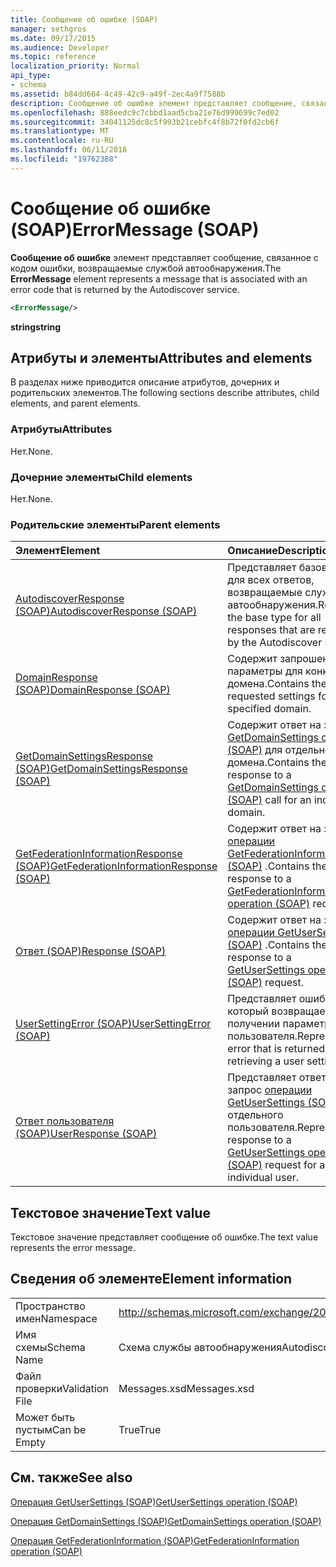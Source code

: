 ```yaml
---
title: Сообщение об ошибке (SOAP)
manager: sethgros
ms.date: 09/17/2015
ms.audience: Developer
ms.topic: reference
localization_priority: Normal
api_type:
- schema
ms.assetid: b84dd664-4c49-42c9-a49f-2ec4a9f7588b
description: Сообщение об ошибке элемент представляет сообщение, связанное с кодом ошибки, возвращаемые службой автообнаружения.
ms.openlocfilehash: 888eedc9c7cbbd1aad5cba21e76d999699c7ed02
ms.sourcegitcommit: 34041125dc8c5f993b21cebfc4f8b72f0fd2cb6f
ms.translationtype: MT
ms.contentlocale: ru-RU
ms.lasthandoff: 06/11/2018
ms.locfileid: "19762388"
---
```

# <a name="errormessage-soap"></a><span data-ttu-id="adce8-103">Сообщение об ошибке (SOAP)</span><span class="sxs-lookup"><span data-stu-id="adce8-103">ErrorMessage (SOAP)</span></span>

<span data-ttu-id="adce8-104">**Сообщение об ошибке** элемент представляет сообщение, связанное с кодом ошибки, возвращаемые службой автообнаружения.</span><span class="sxs-lookup"><span data-stu-id="adce8-104">The **ErrorMessage** element represents a message that is associated with an error code that is returned by the Autodiscover service.</span></span> 
  
```XML
<ErrorMessage/>
```

 <span data-ttu-id="adce8-105">**string**</span><span class="sxs-lookup"><span data-stu-id="adce8-105">**string**</span></span>
## <a name="attributes-and-elements"></a><span data-ttu-id="adce8-106">Атрибуты и элементы</span><span class="sxs-lookup"><span data-stu-id="adce8-106">Attributes and elements</span></span>

<span data-ttu-id="adce8-107">В разделах ниже приводится описание атрибутов, дочерних и родительских элементов.</span><span class="sxs-lookup"><span data-stu-id="adce8-107">The following sections describe attributes, child elements, and parent elements.</span></span>
  
### <a name="attributes"></a><span data-ttu-id="adce8-108">Атрибуты</span><span class="sxs-lookup"><span data-stu-id="adce8-108">Attributes</span></span>

<span data-ttu-id="adce8-109">Нет.</span><span class="sxs-lookup"><span data-stu-id="adce8-109">None.</span></span>
  
### <a name="child-elements"></a><span data-ttu-id="adce8-110">Дочерние элементы</span><span class="sxs-lookup"><span data-stu-id="adce8-110">Child elements</span></span>

<span data-ttu-id="adce8-111">Нет.</span><span class="sxs-lookup"><span data-stu-id="adce8-111">None.</span></span>
  
### <a name="parent-elements"></a><span data-ttu-id="adce8-112">Родительские элементы</span><span class="sxs-lookup"><span data-stu-id="adce8-112">Parent elements</span></span>

|<span data-ttu-id="adce8-113">**Элемент**</span><span class="sxs-lookup"><span data-stu-id="adce8-113">**Element**</span></span>|<span data-ttu-id="adce8-114">**Описание**</span><span class="sxs-lookup"><span data-stu-id="adce8-114">**Description**</span></span>|
|:-----|:-----|
|[<span data-ttu-id="adce8-115">AutodiscoverResponse (SOAP)</span><span class="sxs-lookup"><span data-stu-id="adce8-115">AutodiscoverResponse (SOAP)</span></span>](autodiscoverresponse-soap.md) <br/> |<span data-ttu-id="adce8-116">Представляет базовый тип для всех ответов, возвращаемые службой автообнаружения.</span><span class="sxs-lookup"><span data-stu-id="adce8-116">Represents the base type for all responses that are returned by the Autodiscover service.</span></span>  <br/> |
|[<span data-ttu-id="adce8-117">DomainResponse (SOAP)</span><span class="sxs-lookup"><span data-stu-id="adce8-117">DomainResponse (SOAP)</span></span>](domainresponse-soap.md) <br/> |<span data-ttu-id="adce8-118">Содержит запрошенные параметры для конкретного домена.</span><span class="sxs-lookup"><span data-stu-id="adce8-118">Contains the requested settings for the specified domain.</span></span>  <br/> |
|[<span data-ttu-id="adce8-119">GetDomainSettingsResponse (SOAP)</span><span class="sxs-lookup"><span data-stu-id="adce8-119">GetDomainSettingsResponse (SOAP)</span></span>](getdomainsettingsresponse-soap.md) <br/> |<span data-ttu-id="adce8-120">Содержит ответ на звонок [GetDomainSettings операции (SOAP)](getdomainsettings-operation-soap.md) для отдельного домена.</span><span class="sxs-lookup"><span data-stu-id="adce8-120">Contains the response to a [GetDomainSettings operation (SOAP)](getdomainsettings-operation-soap.md) call for an individual domain.</span></span>  <br/> |
|[<span data-ttu-id="adce8-121">GetFederationInformationResponse (SOAP)</span><span class="sxs-lookup"><span data-stu-id="adce8-121">GetFederationInformationResponse (SOAP)</span></span>](getfederationinformationresponse-soap.md) <br/> |<span data-ttu-id="adce8-122">Содержит ответ на запрос [операции GetFederationInformation (SOAP)](getfederationinformation-operation-soap.md) .</span><span class="sxs-lookup"><span data-stu-id="adce8-122">Contains the response to a [GetFederationInformation operation (SOAP)](getfederationinformation-operation-soap.md) request.</span></span>  <br/> |
|[<span data-ttu-id="adce8-123">Ответ (SOAP)</span><span class="sxs-lookup"><span data-stu-id="adce8-123">Response (SOAP)</span></span>](response-soap.md) <br/> |<span data-ttu-id="adce8-124">Содержит ответ на запрос [операции GetUserSettings (SOAP)](getusersettings-operation-soap.md) .</span><span class="sxs-lookup"><span data-stu-id="adce8-124">Contains the response to a [GetUserSettings operation (SOAP)](getusersettings-operation-soap.md) request.</span></span>  <br/> |
|[<span data-ttu-id="adce8-125">UserSettingError (SOAP)</span><span class="sxs-lookup"><span data-stu-id="adce8-125">UserSettingError (SOAP)</span></span>](usersettingerror-soap.md) <br/> |<span data-ttu-id="adce8-126">Представляет ошибку, который возвращается при получении параметров пользователя.</span><span class="sxs-lookup"><span data-stu-id="adce8-126">Represents an error that is returned while retrieving a user setting.</span></span>  <br/> |
|[<span data-ttu-id="adce8-127">Ответ пользователя (SOAP)</span><span class="sxs-lookup"><span data-stu-id="adce8-127">UserResponse (SOAP)</span></span>](userresponse-soap.md) <br/> |<span data-ttu-id="adce8-128">Представляет ответ на запрос [операции GetUserSettings (SOAP)](getusersettings-operation-soap.md) для отдельного пользователя.</span><span class="sxs-lookup"><span data-stu-id="adce8-128">Represents a response to a [GetUserSettings operation (SOAP)](getusersettings-operation-soap.md) request for an individual user.</span></span>  <br/> |
   
## <a name="text-value"></a><span data-ttu-id="adce8-129">Текстовое значение</span><span class="sxs-lookup"><span data-stu-id="adce8-129">Text value</span></span>

<span data-ttu-id="adce8-130">Текстовое значение представляет сообщение об ошибке.</span><span class="sxs-lookup"><span data-stu-id="adce8-130">The text value represents the error message.</span></span>
  
## <a name="element-information"></a><span data-ttu-id="adce8-131">Сведения об элементе</span><span class="sxs-lookup"><span data-stu-id="adce8-131">Element information</span></span>

|||
|:-----|:-----|
|<span data-ttu-id="adce8-132">Пространство имен</span><span class="sxs-lookup"><span data-stu-id="adce8-132">Namespace</span></span>  <br/> |http://schemas.microsoft.com/exchange/2010/Autodiscover  <br/> |
|<span data-ttu-id="adce8-133">Имя схемы</span><span class="sxs-lookup"><span data-stu-id="adce8-133">Schema Name</span></span>  <br/> |<span data-ttu-id="adce8-134">Схема службы автообнаружения</span><span class="sxs-lookup"><span data-stu-id="adce8-134">Autodiscover schema</span></span>  <br/> |
|<span data-ttu-id="adce8-135">Файл проверки</span><span class="sxs-lookup"><span data-stu-id="adce8-135">Validation File</span></span>  <br/> |<span data-ttu-id="adce8-136">Messages.xsd</span><span class="sxs-lookup"><span data-stu-id="adce8-136">Messages.xsd</span></span>  <br/> |
|<span data-ttu-id="adce8-137">Может быть пустым</span><span class="sxs-lookup"><span data-stu-id="adce8-137">Can be Empty</span></span>  <br/> |<span data-ttu-id="adce8-138">True</span><span class="sxs-lookup"><span data-stu-id="adce8-138">True</span></span>  <br/> |
   
## <a name="see-also"></a><span data-ttu-id="adce8-139">См. также</span><span class="sxs-lookup"><span data-stu-id="adce8-139">See also</span></span>



[<span data-ttu-id="adce8-140">Операция GetUserSettings (SOAP)</span><span class="sxs-lookup"><span data-stu-id="adce8-140">GetUserSettings operation (SOAP)</span></span>](getusersettings-operation-soap.md)
  
[<span data-ttu-id="adce8-141">Операция GetDomainSettings (SOAP)</span><span class="sxs-lookup"><span data-stu-id="adce8-141">GetDomainSettings operation (SOAP)</span></span>](getdomainsettings-operation-soap.md)
  
[<span data-ttu-id="adce8-142">Операция GetFederationInformation (SOAP)</span><span class="sxs-lookup"><span data-stu-id="adce8-142">GetFederationInformation operation (SOAP)</span></span>](getfederationinformation-operation-soap.md)

